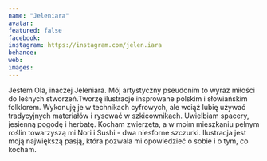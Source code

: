 ```yaml
---
name: "Jeleniara"
avatar: 
featured: false
facebook: 
instagram: https://instagram.com/jelen.iara
behance: 
web:
images:
---
```

Jestem Ola, inaczej Jeleniara. Mój artystyczny pseudonim to wyraz miłości do leśnych stworzeń.Tworzę ilustracje insprowane polskim i słowiańskim folklorem. Wykonuję je w technikach cyfrowych, ale wciąż lubię używać tradycyjnych materiałów i rysować w szkicownikach. Uwielbiam spacery, jesienną pogodę i herbatę. Kocham zwierzęta, a w moim mieszkaniu pełnym roślin towarzyszą mi Nori i Sushi - dwa niesforne szczurki. Ilustracja jest moją największą pasją, która pozwala mi opowiedzieć o sobie i o tym, co kocham.
